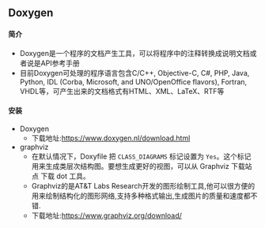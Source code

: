 ## Doxygen
#### 简介
- Doxygen是一个程序的文档产生工具，可以将程序中的注释转换成说明文档或者说是API参考手册
- 目前Doxygen可处理的程序语言包含C/C++, Objective-C, C#, PHP, Java, Python, IDL (Corba, Microsoft, and UNO/OpenOffice flavors), Fortran, VHDL等，可产生出来的文档格式有HTML、XML、LaTeX、RTF等
#### 安装
- Doxygen
	- 下载地址:https://www.doxygen.nl/download.html
- graphviz
	- 在默认情况下，Doxyfile 把 `CLASS_DIAGRAMS` 标记设置为 `Yes`。这个标记用来生成类层次结构图。要想生成更好的视图，可以从 Graphviz 下载站点 下载 dot 工具。
	- Graphviz的是AT&T Labs Research开发的图形绘制工具,他可以很方便的用来绘制结构化的图形网络,支持多种格式输出,生成图片的质量和速度都不错.
	- 下载地址:https://www.graphviz.org/download/